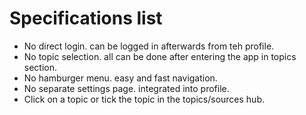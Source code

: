 # Specifications list

- No direct login. can be logged in afterwards from teh profile.
- No topic selection. all can be done after entering the app in topics section.
- No hamburger menu. easy and fast navigation.
- No separate settings page. integrated into profile.
- Click on a topic or tick the topic in the topics/sources hub.


